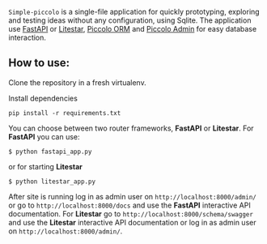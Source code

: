 ``Simple-piccolo`` is a single-file application for quickly prototyping, exploring and testing ideas without any configuration, using Sqlite. The application use [FastAPI](https://fastapi.tiangolo.com/) or [Litestar](https://litestar.dev/), [Piccolo ORM](https://piccolo-orm.readthedocs.io/en/latest/piccolo/getting_started/index.html) and [Piccolo Admin](https://piccolo-admin.readthedocs.io/en/latest/) for easy database interaction.

## How to use:

Clone the repository in a fresh virtualenv. 

Install dependencies
```
pip install -r requirements.txt
```

You can choose between two router frameworks, **FastAPI** or **Litestar**. For **FastAPI** you can use:
```
$ python fastapi_app.py
```
or for starting **Litestar**
```
$ python litestar_app.py
```

After site is running log in as admin user on ``http://localhost:8000/admin/`` or go to ``http://localhost:8000/docs`` and use the **FastAPI** interactive API documentation. For **Litestar** go to ``http://localhost:8000/schema/swagger`` and use the **Litestar** interactive API documentation or log in as admin user on ``http://localhost:8000/admin/``.